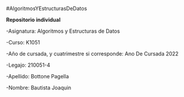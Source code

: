 #AlgoritmosYEstructurasDeDatos  
  
**Repositorio individual**  
  
-Asignatura: Algoritmos y Estructuras de Datos  
  
-Curso: K1051  
 
-Año de cursada, y cuatrimestre si corresponde: Ano De Cursada 2022  
  
-Legajo: 210051-4  
  
-Apellido: Bottone Pagella  
  
-Nombre: Bautista Joaquin  
